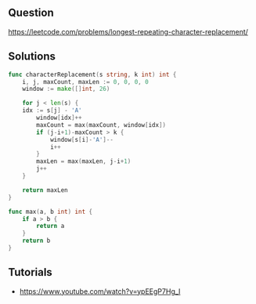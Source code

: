 ## Question

https://leetcode.com/problems/longest-repeating-character-replacement/

## Solutions

```go
func characterReplacement(s string, k int) int {
	i, j, maxCount, maxLen := 0, 0, 0, 0
	window := make([]int, 26)

	for j < len(s) {
    idx := s[j] - 'A'
		window[idx]++
		maxCount = max(maxCount, window[idx])
		if (j-i+1)-maxCount > k {
			window[s[i]-'A']--
			i++
		}
		maxLen = max(maxLen, j-i+1)
		j++
	}

	return maxLen
}

func max(a, b int) int {
	if a > b {
		return a
	}
	return b
}
```

## Tutorials

- https://www.youtube.com/watch?v=ypEEgP7Hg_I
